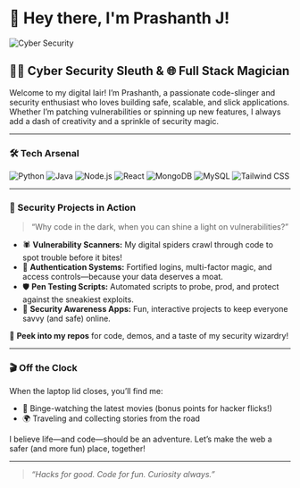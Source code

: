 # 👋 Hey there, I'm Prashanth J!

![Cyber Security](
(https://capsule-render.vercel.app/api?type=waving&color=gradient&height=200&section=header&text=PrashanthXD%20🛡️&fontSize=50&fontAlignY=40&desc=Cyber%20Security%20%7C%20Full%20Stack%20Dev&descAlignY=60))

## 🕵️‍♂️ Cyber Security Sleuth & 🌐 Full Stack Magician

Welcome to my digital lair! I’m Prashanth, a passionate code-slinger and security enthusiast who loves building safe, scalable, and slick applications. Whether I’m patching vulnerabilities or spinning up new features, I always add a dash of creativity and a sprinkle of security magic.

---

### 🛠️ Tech Arsenal

![Python](https://img.shields.io/badge/Python-3776AB?style=for-the-badge&logo=python&logoColor=white)
![Java](https://img.shields.io/badge/Java-007396?style=for-the-badge&logo=java&logoColor=white)
![Node.js](https://img.shields.io/badge/Node.js-339933?style=for-the-badge&logo=nodedotjs&logoColor=white)
![React](https://img.shields.io/badge/React-20232A?style=for-the-badge&logo=react&logoColor=61DAFB)
![MongoDB](https://img.shields.io/badge/MongoDB-47A248?style=for-the-badge&logo=mongodb&logoColor=white)
![MySQL](https://img.shields.io/badge/MySQL-4479A1?style=for-the-badge&logo=mysql&logoColor=white)
![Tailwind CSS](https://img.shields.io/badge/Tailwind_CSS-38B2AC?style=for-the-badge&logo=tailwind-css&logoColor=white)

---

### 🚨 Security Projects in Action

> “Why code in the dark, when you can shine a light on vulnerabilities?”

- 🕷️ **Vulnerability Scanners:** My digital spiders crawl through code to spot trouble before it bites!
- 🔐 **Authentication Systems:** Fortified logins, multi-factor magic, and access controls—because your data deserves a moat.
- 🛡️ **Pen Testing Scripts:** Automated scripts to probe, prod, and protect against the sneakiest exploits.
- 📢 **Security Awareness Apps:** Fun, interactive projects to keep everyone savvy (and safe) online.

:eyes: **Peek into my repos** for code, demos, and a taste of my security wizardry!

---

### 🎬 Off the Clock

When the laptop lid closes, you’ll find me:
- 🍿 Binge-watching the latest movies (bonus points for hacker flicks!)
- 🌍 Traveling and collecting stories from the road

I believe life—and code—should be an adventure. Let’s make the web a safer (and more fun) place, together!

---

> _“Hacks for good. Code for fun. Curiosity always.”_

<!--
**PrashanthXD/PrashanthXD** is a ✨ special ✨ repository because its README.md (this file) appears on your GitHub profile.
-->
